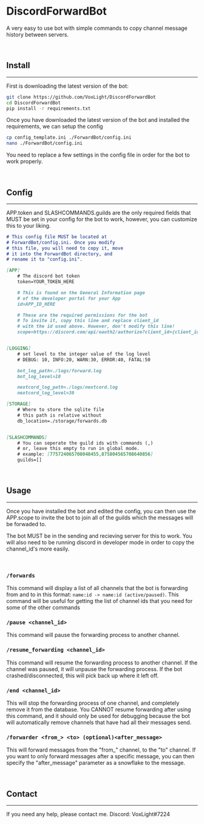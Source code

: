 # DiscordForwardBot
A very easy to use bot with simple commands to copy channel message history between servers.

<br>

## Install
---
First is downloading the latest version of the bot:
```bash
git clone https://github.com/VoxLight/DiscordForwardBot
cd DiscordForwardBot
pip install -r requirements.txt
```
Once you have downloaded the latest version of the bot
and installed the requirements, we can setup the config

```bash
cp config_template.ini ./ForwardBot/config.ini
nano ./ForwardBot/config.ini
```
You need to replace a few settings in the config file
in order for the bot to work properly.

<br>

## Config
---
APP.token and SLASHCOMMANDS.guilds are the only required fields
that MUST be set in your config for the bot to work, however,
you can customize this to your liking.
```md
# This config file MUST be located at
# ForwardBot/config.ini. Once you modify
# this file, you will need to copy it, move
# it into the ForwardBot directory, and
# rename it to "config.ini".

[APP]
    # The discord bot token
    token=YOUR_TOKEN_HERE

    # This is found on the General Information page
    # of the developer portal for your App
    id=APP_ID_HERE

    # These are the required permissions for the bot
    # To invite it, copy this line and replace client_id
    # with the id used above. However, don't modify this line!
    scope=https://discord.com/api/oauth2/authorize?client_id={client_id}&permissions=68608&scope=bot


[LOGGING]
    # set level to the integer value of the log level
    # DEBUG: 10, INFO:20, WARN:30, ERROR:40, FATAL:50

    bot_log_path=./logs/forward.log
    bot_log_level=10

    nextcord_log_path=./logs/nextcord.log
    nextcord_log_level=30

[STORAGE]
    # Where to store the sqlite file
    # this path is relative without
    db_location=./storage/forwards.db


[SLASHCOMMANDS]
    # You can seperate the guild ids with commands (,)
    # or, leave this empty to run in global mode.
    # example: [775724065708048455,875804565708640856]
    guilds=[]
```

<br>

## Usage
---
Once you have installed the bot and edited the config, 
you can then use the APP.scope to invite the bot to join 
all of the guilds which the messages will be forwaded to.

The bot MUST be in the sending and recieving server for this to work.
You will also need to be running discord in developer mode in order to copy
the channel_id's more easily.

<br>

### `/forwards`
This command will display a list of all channels that the bot is forwarding
from and to in this format: `name:id -> name:id (active/paused)`. This
command will be useful for getting the list of channel ids that you need for
some of the other commands

### `/pause <channel_id>`
This command will pause the forwarding process to another channel.

### `/resume_forwarding <channel_id>`
This command will resume the forwarding process to another channel.
If the channel was paused, it will unpause the forwarding process.
If the bot crashed/disconnected, this will pick back up where it left off.

### `/end <channel_id>`
This will stop the forwarding process of one channel, and completely
remove it from the database. You CANNOT resume forwarding after using
this command, and it should only be used for debugging because the bot
will automatically remove channels that have had all their messages send.

### `/forwarder <from_> <to> (optional)<after_message>`
This will forward messages from the "from_" channel, to the "to" channel.
If you want to only forward messages after a specific message, you can
then specify the "after_message" parameter as a snowflake to the message.

<br>

## Contact
---
If you need any help, please contact me. Discord: VoxLight#7224